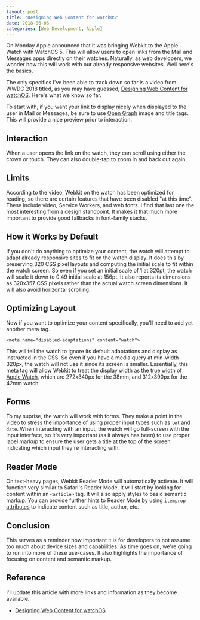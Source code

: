 ```yaml
---
layout: post
title: "Designing Web Content for watchOS"
date: 2018-06-06
categories: [Web Development, Apple]
---
```

On Monday Apple announced that it was bringing Webkit to the Apple Watch with WatchOS 5. This will allow users to open links from the Mail and Messages apps directly on their watches. Naturally, as web developers, we wonder how this will work with our already responsive websites. Well here's the basics.<!-- more -->

The only specifics I've been able to track down so far is a video from WWDC 2018 titled, as you may have guessed, [Designing Web Content for watchOS](https://developer.apple.com/videos/play/wwdc2018/239/). Here's what we know so far.

To start with, if you want your link to display nicely when displayed to the user in Mail or Messages, be sure to use [Open Graph](http://ogp.me/) image and title tags. This will provide a nice preview prior to interaction.

## Interaction
When a user opens the link on the watch, they can scroll using either the crown or touch. They can also double-tap to zoom in and back out again.

## Limits
According to the video, Webkit on the watch has been optimized for reading, so there are certain features that have been disabled "at this time". These include video, Service Workers, and web fonts. I find that last one the most interesting from a design standpoint. It makes it that much more important to provide good fallbacks in font-family stacks.

## How it Works by Default
If you don't do anything to optimize your content, the watch will attempt to adapt already responsive sites to fit on the watch display. It does this by preserving 320 CSS pixel layouts and computing the initial scale to fit within the watch screen. So even if you set an initial scale of 1 at 320pt, the watch will scale it down to 0.49 initial scale at 156pt. It also reports its dimensions as 320x357 CSS pixels rather than the actual watch screen dimensions. It will also avoid horizontal scrolling.

## Optimizing Layout
Now if you want to optimize your content specifically, you'll need to add yet another meta tag.

`<meta name="disabled-adaptations" content="watch">`

This will tell the watch to ignore its default adaptations and display as instructed in the CSS. So even if you have a media query at min-width 320px, the watch will not use it since its screen is smaller. Essentially, this meta tag will allow Webkit to treat the display width as the [true width of Apple Watch](https://support.apple.com/kb/sp766?locale=en_US), which are 272x340px for the 38mm, and 312x390px for the 42mm watch.

## Forms
To my suprise, the watch will work with forms. They make a point in the video to stress the importance of using proper input types such as `tel` and `date`. When interacting with an input, the watch will go full-screen with the input interface, so it's very important (as it always has been) to use proper label markup to ensure the user gets a title at the top of the screen indicating which input they're interacting with.

## Reader Mode
On text-heavy pages, Webkit Reader Mode will automatically activate. It will function very similar to Safari's Reader Mode. It will start by looking for content within an `<article>` tag. It will also apply styles to basic semantic markup. You can provide further hints to Reader Mode by using [`itemprop` attributes](https://developer.mozilla.org/en-US/docs/Web/HTML/Global_attributes/itemprop) to indicate content such as title, author, etc.

## Conclusion
This serves as a reminder how important it is for developers to not assume too much about device sizes and capabilities. As time goes on, we're going to run into more of these use-cases. It also highlights the importance of focusing on content and semantic markup.

## Reference
I'll update this article with more links and information as they become available.

- [Designing Web Content for watchOS](https://developer.apple.com/videos/play/wwdc2018/239/)
